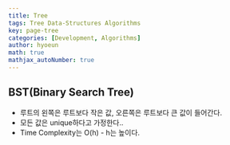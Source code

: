 ```yaml
---
title: Tree
tags: Tree Data-Structures Algorithms
key: page-tree
categories: [Development, Algorithms]
author: hyoeun
math: true
mathjax_autoNumber: true
---
```


## BST(Binary Search Tree)
* 루트의 왼쪽은 루트보다 작은 값, 오른쪽은 루트보다 큰 값이 들어간다.
* 모든 값은 unique하다고 가정한다..
* Time Complexity는 O(h) - h는 높이다.
